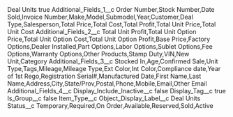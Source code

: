 <?xml version="1.0" encoding="UTF-8"?>
<CustomMetadata xmlns="http://soap.sforce.com/2006/04/metadata" xmlns:xsi="http://www.w3.org/2001/XMLSchema-instance" xmlns:xsd="http://www.w3.org/2001/XMLSchema">
    <label>Deal Units</label>
    <protected>true</protected>
    <values>
        <field>Additional_Fields_1__c</field>
        <value xsi:type="xsd:string">Order Number,Stock Number,Date Sold,Invoice Number,Make,Model,Submodel,Year,Customer,Deal Type,Salesperson,Total Price,Total Cost,Total Profit,Total Unit Price,Total Unit Cost</value>
    </values>
    <values>
        <field>Additional_Fields_2__c</field>
        <value xsi:type="xsd:string">Total Unit Profit,Total Unit Option Price,Total Unit Option Cost,Total Unit Option Profit,Base Price,Factory Options,Dealer Installed,Part Options,Labor Options,Sublet Options,Fee Options,Warranty Options,Other Products,Stamp Duty,VIN,New Unit,Category</value>
    </values>
    <values>
        <field>Additional_Fields_3__c</field>
        <value xsi:type="xsd:string">Stocked In,Age,Confirmed Sale,Unit Type,Tags,Mileage,Mileage Type,Ext Color,Int Color,Compliance date,Year of 1st Rego,Registration Serial#,Manufactured Date,First Name,Last Name,Address,City,State/Prov,Postal,Phone,Mobile,Email,Other Email</value>
    </values>
    <values>
        <field>Additional_Fields_4__c</field>
        <value xsi:nil="true"/>
    </values>
    <values>
        <field>Display_Include_Inactive__c</field>
        <value xsi:type="xsd:boolean">false</value>
    </values>
    <values>
        <field>Display_Tag__c</field>
        <value xsi:type="xsd:boolean">true</value>
    </values>
    <values>
        <field>Is_Group__c</field>
        <value xsi:type="xsd:boolean">false</value>
    </values>
    <values>
        <field>Item_Type__c</field>
        <value xsi:nil="true"/>
    </values>
    <values>
        <field>Object_Display_Label__c</field>
        <value xsi:type="xsd:string">Deal Units</value>
    </values>
    <values>
        <field>Status__c</field>
        <value xsi:type="xsd:string">Temporary,Required,On Order,Available,Reserved,Sold,Active</value>
    </values>
</CustomMetadata>
